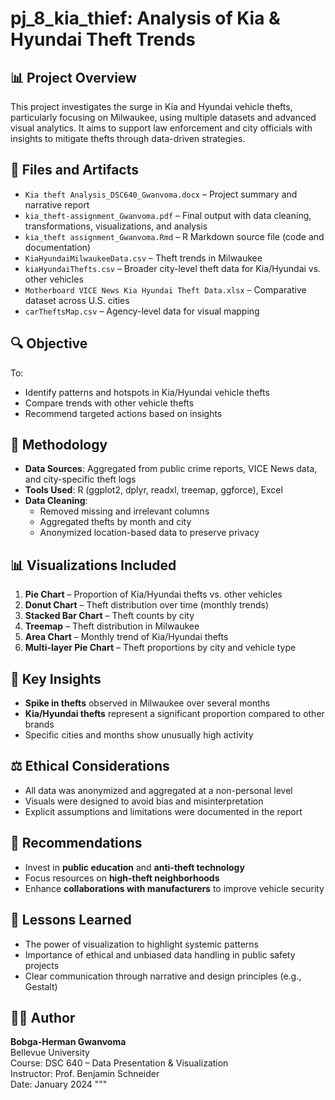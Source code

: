 # pj_8_kia_thief: Analysis of Kia & Hyundai Theft Trends

## 📊 Project Overview

This project investigates the surge in Kia and Hyundai vehicle thefts, particularly focusing on Milwaukee, using multiple datasets and advanced visual analytics. It aims to support law enforcement and city officials with insights to mitigate thefts through data-driven strategies.

## 📁 Files and Artifacts

- `Kia theft Analysis_DSC640_Gwanvoma.docx` – Project summary and narrative report
- `kia_theft-assignment_Gwanvoma.pdf` – Final output with data cleaning, transformations, visualizations, and analysis
- `kia_theft assignment_Gwanvoma.Rmd` – R Markdown source file (code and documentation)
- `KiaHyundaiMilwaukeeData.csv` – Theft trends in Milwaukee
- `kiaHyundaiThefts.csv` – Broader city-level theft data for Kia/Hyundai vs. other vehicles
- `Motherboard VICE News Kia Hyundai Theft Data.xlsx` – Comparative dataset across U.S. cities
- `carTheftsMap.csv` – Agency-level data for visual mapping

## 🔍 Objective

To:
- Identify patterns and hotspots in Kia/Hyundai vehicle thefts
- Compare trends with other vehicle thefts
- Recommend targeted actions based on insights

## 🧪 Methodology

- **Data Sources**: Aggregated from public crime reports, VICE News data, and city-specific theft logs
- **Tools Used**: R (ggplot2, dplyr, readxl, treemap, ggforce), Excel
- **Data Cleaning**:
  - Removed missing and irrelevant columns
  - Aggregated thefts by month and city
  - Anonymized location-based data to preserve privacy

## 📊 Visualizations Included

1. **Pie Chart** – Proportion of Kia/Hyundai thefts vs. other vehicles
2. **Donut Chart** – Theft distribution over time (monthly trends)
3. **Stacked Bar Chart** – Theft counts by city
4. **Treemap** – Theft distribution in Milwaukee
5. **Area Chart** – Monthly trend of Kia/Hyundai thefts
6. **Multi-layer Pie Chart** – Theft proportions by city and vehicle type

## 🧩 Key Insights

- **Spike in thefts** observed in Milwaukee over several months
- **Kia/Hyundai thefts** represent a significant proportion compared to other brands
- Specific cities and months show unusually high activity

## ⚖️ Ethical Considerations

- All data was anonymized and aggregated at a non-personal level
- Visuals were designed to avoid bias and misinterpretation
- Explicit assumptions and limitations were documented in the report

## 📢 Recommendations

- Invest in **public education** and **anti-theft technology**
- Focus resources on **high-theft neighborhoods**
- Enhance **collaborations with manufacturers** to improve vehicle security

## 🧠 Lessons Learned

- The power of visualization to highlight systemic patterns
- Importance of ethical and unbiased data handling in public safety projects
- Clear communication through narrative and design principles (e.g., Gestalt)

## 👨‍💻 Author

**Bobga-Herman Gwanvoma**  
Bellevue University  
Course: DSC 640 – Data Presentation & Visualization  
Instructor: Prof. Benjamin Schneider  
Date: January 2024
"""
